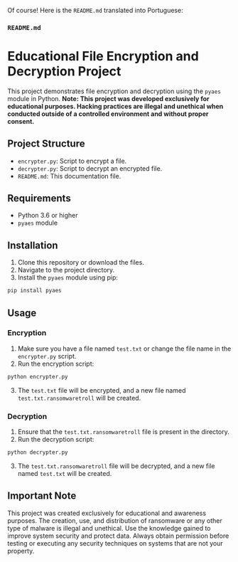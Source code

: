 Of course! Here is the `README.md` translated into Portuguese:

### `README.md`

# Educational File Encryption and Decryption Project

This project demonstrates file encryption and decryption using the `pyaes` module in Python. **Note: This project was developed exclusively for educational purposes. Hacking practices are illegal and unethical when conducted outside of a controlled environment and without proper consent.**

## Project Structure

- `encrypter.py`: Script to encrypt a file.
- `decrypter.py`: Script to decrypt an encrypted file.
- `README.md`: This documentation file.

## Requirements

- Python 3.6 or higher
- `pyaes` module

## Installation

1. Clone this repository or download the files.
2. Navigate to the project directory.
3. Install the `pyaes` module using pip:

```sh
pip install pyaes
```

## Usage

### Encryption

1. Make sure you have a file named `test.txt` or change the file name in the `encrypter.py` script.
2. Run the encryption script:

```sh
python encrypter.py
```

3. The `test.txt` file will be encrypted, and a new file named `test.txt.ransomwaretroll` will be created.

### Decryption

1. Ensure that the `test.txt.ransomwaretroll` file is present in the directory.
2. Run the decryption script:

```sh
python decrypter.py
```

3. The `test.txt.ransomwaretroll` file will be decrypted, and a new file named `test.txt` will be created.

## Important Note

This project was created exclusively for educational and awareness purposes. The creation, use, and distribution of ransomware or any other type of malware is illegal and unethical. Use the knowledge gained to improve system security and protect data. Always obtain permission before testing or executing any security techniques on systems that are not your property.
